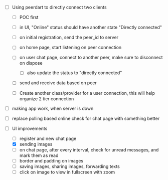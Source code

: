 - [ ] Using peerdart to directly connect two clients

  - [ ] POC first

  - [ ] in UI, "Online" status should have another state "Directly connected"
  - [ ] on initial registration, send the peer_id to server
  - [ ] on home page, start listening on peer connection
  - [ ] on user chat page, connect to another peer, make sure to disconnect on dispose
    - [ ] also update the status to "directly connected"
  - [ ] send and receive data based on peer
  - [ ] Create another class/provider for a user connection, this will help organize 2 tier connection

- [ ] making app work, when server is down

- [ ] replace polling based online check for chat page with something better

- [ ] UI improvements

  - [ ] register and new chat page
  - [x] sending images
  - [ ] on chat page, after every interval, check for unread messages, and mark them as read
  - [ ] border and padding on images
  - [ ] saving images, sharing images, forwarding texts
  - [ ] click on image to view in fullscreen with zoom
